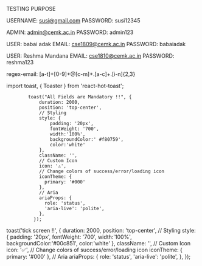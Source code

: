TESTING PURPOSE

USERNAME:	susi@gmail.com
PASSWORD:	susi12345	


ADMIN:      admin@cemk.ac.in
PASSWORD:   admin123

USER:       babai adak 
EMAIL:      cse1809@cemk.ac.in
PASSWORD:   babaiadak


USER:       Reshma Mandana 
EMAIL:      cse1810@cemk.ac.in
PASSWORD:   reshma123

regex-email:      [a-t]+[0-9]+@[c-m]+\.[a-c]+\.[i-n]{2,3}

import toast, { Toaster } from 'react-hot-toast';

<!--

<Toaster  position="top-right" reverseOrder={false}  />


-->
            toast("All Fields are Mandatory !!", {
                duration: 2000,
                position: 'top-center',
                // Styling
                style: {
                    padding: '20px',
                    fontWeight: '700',
                    width:'100%',
                    backgroundColor:' #f80759',
                    color:'white'
                },
                className: '',
                // Custom Icon
                icon: '⚠',
                // Change colors of success/error/loading icon
                iconTheme: {
                  primary: '#000'
                },
                // Aria
                ariaProps: {
                  role: 'status',
                  'aria-live': 'polite',
                },
              });



 toast('tick screen !!', {
            duration: 2000,
            position: 'top-center',
            // Styling
            style: {
                padding: '20px',
                fontWeight: '700',
                width:'100%',
                backgroundColor:'#00c851',
                color:'white'
            },
            className: '',
            // Custom Icon
            icon: '✅',
            // Change colors of success/error/loading icon
            iconTheme: {
              primary: '#000'
            },
            // Aria
            ariaProps: {
              role: 'status',
              'aria-live': 'polite',
            },
          });
